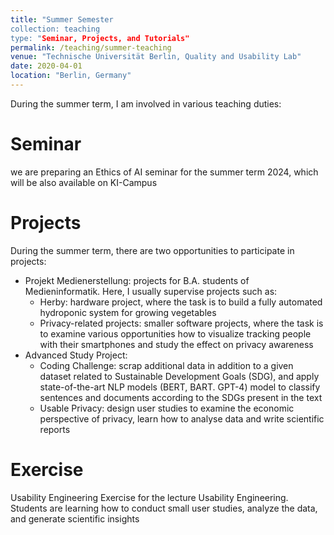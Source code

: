 ```yaml
---
title: "Summer Semester
collection: teaching
type: "Seminar, Projects, and Tutorials"
permalink: /teaching/summer-teaching
venue: "Technische Universität Berlin, Quality and Usability Lab"
date: 2020-04-01
location: "Berlin, Germany"
---
```


During the summer term, I am involved in various teaching duties: 

Seminar
======
we are preparing an Ethics of AI seminar for the summer term 2024, which will be also available on KI-Campus

Projects
======
During the summer term, there are two opportunities to participate in projects: 
* Projekt Medienerstellung: projects for B.A. students of Medieninformatik. Here, I usually supervise projects such as:
    * Herby: hardware project, where the task is to build a fully automated hydroponic system for growing vegetables
    * Privacy-related projects: smaller software projects, where the task is to examine various opportunities how to visualize tracking people with their smartphones and study the effect on privacy awareness
* Advanced Study Project:
     * Coding Challenge: scrap additional data in addition to a given dataset related to Sustainable Development Goals (SDG), and apply state-of-the-art NLP models (BERT, BART. GPT-4) model to classify sentences and documents according to the SDGs present in the text
     * Usable Privacy: design user studies to examine the economic perspective of privacy, learn how to analyse data and write scientific reports 

Exercise
======
Usability Engineering Exercise for the lecture Usability Engineering. Students are learning how to conduct small user studies, analyze the data, and generate scientific insights
